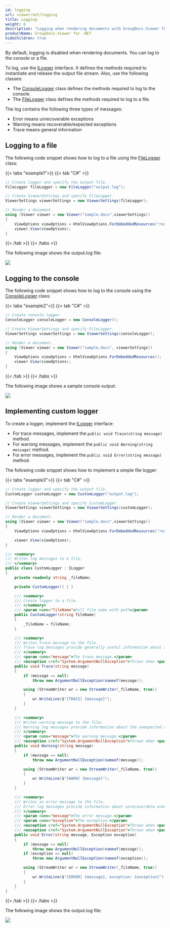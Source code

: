 ```yaml
---
id: logging
url: viewer/net/logging
title: Logging
weight: 6
description: "Logging when rendering documents with GroupDocs.Viewer for .NET"
productName: GroupDocs.Viewer for .NET
hideChildren: true
---
```

By default, logging is disabled when rendering documents. You can log to the console or a file.

To log, use the [ILogger](https://reference.groupdocs.com/net/viewer/groupdocs.viewer.logging/ilogger) interface. It defines the methods required to instantiate and release the output file stream. Also, use the following classes:

* The [ConsoleLogger](https://reference.groupdocs.com/net/viewer/groupdocs.viewer.logging/consolelogger) class defines the methods required to log to the console.
* The [FileLogger](https://reference.groupdocs.com/net/viewer/groupdocs.viewer.logging/filelogger) class defines the methods required to log to a file.

The log contains the following three types of messages:

* Error means unrecoverable exceptions
* Warning means recoverable/expected exceptions
* Trace means general information

## Logging to a file

The following code snippet shows how to log to a file using the [FileLogger](https://reference.groupdocs.com/net/viewer/groupdocs.viewer.logging/filelogger) class:

{{< tabs "example1">}}
{{< tab "C#" >}}
```csharp
// Create logger and specify the output file.
FileLogger fileLogger = new FileLogger("output.log");

// Create ViewerSettings and specify FileLogger.
ViewerSettings viewerSettings = new ViewerSettings(fileLogger);

// Render a document.
using (Viewer viewer = new Viewer("sample.docx",viewerSettings))
{
    ViewOptions viewOptions = HtmlViewOptions.ForEmbeddedResources("result.html");
    viewer.View(viewOptions);
}
```
{{< /tab >}}
{{< /tabs >}}

The following image shows the output.log file:

![](/viewer/net/images/how-to-set-up-logging-1.png)

## Logging to the console

The following code snippet shows how to log to the console using the [ConsoleLogger](https://reference.groupdocs.com/net/viewer/groupdocs.viewer.logging/consolelogger) class:

{{< tabs "example2">}}
{{< tab "C#" >}}
```csharp
// Create console logger.
ConsoleLogger consoleLogger = new ConsoleLogger();

// Create ViewerSettings and specify FileLogger.
ViewerSettings viewerSettings = new ViewerSettings(consoleLogger);

// Render a document.
using (Viewer viewer = new Viewer("sample.docx", viewerSettings))
{
    ViewOptions viewOptions = HtmlViewOptions.ForEmbeddedResources();
    viewer.View(viewOptions);
}
```
{{< /tab >}}
{{< /tabs >}}

The following image shows a sample console output:

![](/viewer/net/images/how-to-set-up-logging-2.png)

## Implementing custom logger

To create a logger, implement the [ILogger](https://reference.groupdocs.com/net/viewer/groupdocs.viewer.logging/ilogger) interface:

* For trace messages, implement the `public void Trace(string message)` method.
* For warning messages, implement the `public void Warning(string message)` method.
* For error messages, implement the `public void Error(string message)` method.

The following code snippet shows how to implement a simple file logger:

{{< tabs "example3">}}
{{< tab "C#" >}}
```csharp
// Create logger and specify the output file.
CustomLogger customLogger = new CustomLogger("output.log");

// Create ViewerSettings and specify CustomLogger.
ViewerSettings viewerSettings = new ViewerSettings(customLogger);

// Render a document.
using (Viewer viewer = new Viewer("sample.docx",viewerSettings))
{
    ViewOptions viewOptions = HtmlViewOptions.ForEmbeddedResources("result.html");

    viewer.View(viewOptions);
}

/// <summary>
/// Writes log messages to a file.
/// </summary>
public class CustomLogger : ILogger
{
    private readonly string _fileName;

    private CustomLogger() { }

    /// <summary>
    /// Create logger to a file.
    /// </summary>
    /// <param name="fileName">Full file name with path</param>
    public CustomLogger(string fileName)
    {
        _fileName = fileName;
    }

    /// <summary>
    /// Writes trace message to the file.
    /// Trace log messages provide generally useful information about application flow.
    /// </summary>
    /// <param name="message">The trace message.</param>
    /// <exception cref="System.ArgumentNullException">Thrown when <paramref name="message"/> is null.</exception>
    public void Trace(string message)
    {
        if (message == null)
            throw new ArgumentNullException(nameof(message));

        using (StreamWriter wr = new StreamWriter(_fileName, true))
        {
            wr.WriteLine($"[TRACE] {message}");
        }
    }

    /// <summary>
    /// Writes warning message to the file;
    /// Warning log messages provide information about the unexpected and recoverable events in application flow.
    /// </summary>
    /// <param name="message">The warning message.</param>
    /// <exception cref="System.ArgumentNullException">Thrown when <paramref name="message"/> is null.</exception>
    public void Warning(string message)
    {
        if (message == null)
            throw new ArgumentNullException(nameof(message));

        using (StreamWriter wr = new StreamWriter(_fileName, true))
        {
            wr.WriteLine($"[WARN] {message}");
        }
    }

    /// <summary>
    /// Writes an error message to the file.
    /// Error log messages provide information about unrecoverable events in application flow.
    /// </summary>
    /// <param name="message">The error message.</param>
    /// <param name="exception">The exception.</param>
    /// <exception cref="System.ArgumentNullException">Thrown when <paramref name="message"/> is null.</exception>
    /// <exception cref="System.ArgumentNullException">Thrown when <paramref name="exception"/> is null.</exception>
    public void Error(string message, Exception exception)
    {
        if (message == null)
            throw new ArgumentNullException(nameof(message));
        if (exception == null)
            throw new ArgumentNullException(nameof(exception));

        using (StreamWriter wr = new StreamWriter(_fileName, true))
        {
            wr.WriteLine($"[ERROR] {message}, exception: {exception}");
        }
    }
}
```
{{< /tab >}}
{{< /tabs >}}

The following image shows the output.log file:

![](/viewer/net/images/how-to-set-up-logging-3.png)